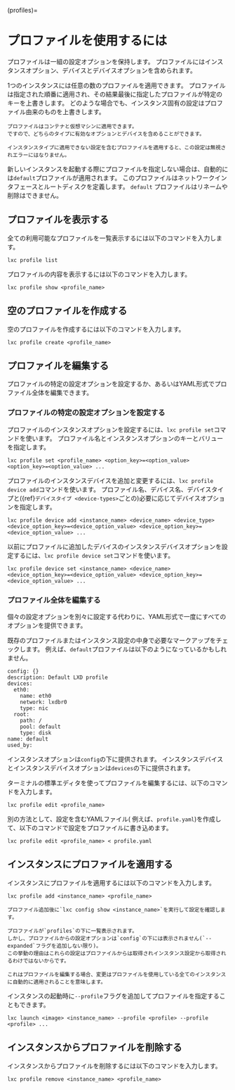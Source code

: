 (profiles)=
# プロファイルを使用するには

プロファイルは一組の設定オプションを保持します。
プロファイルにはインスタンスオプション、デバイスとデバイスオプションを含められます。

1つのインスタンスには任意の数のプロファイルを適用できます。
プロファイルは指定された順番に適用され、その結果最後に指定したプロファイルが特定のキーを上書きします。
どのような場合でも、インスタンス固有の設定はプロファイル由来のものを上書きします。

```{note}
プロファイルはコンテナと仮想マシンに適用できます。
ですので、どちらのタイプに有効なオプションとデバイスを含めることができます。

インスタンスタイプに適用できない設定を含むプロファイルを適用すると、この設定は無視されエラーにはなりません。
```

新しいインスタンスを起動する際にプロファイルを指定しない場合は、自動的には`default`プロファイルが適用されます。
このプロファイルはネットワークインタフェースとルートディスクを定義します。
`default` プロファイルはリネームや削除はできません。

## プロファイルを表示する

全ての利用可能なプロファイルを一覧表示するには以下のコマンドを入力します。

    lxc profile list

プロファイルの内容を表示するには以下のコマンドを入力します。

    lxc profile show <profile_name>

## 空のプロファイルを作成する

空のプロファイルを作成するには以下のコマンドを入力します。

    lxc profile create <profile_name>

## プロファイルを編集する

プロファイルの特定の設定オプションを設定するか、あるいはYAML形式でプロファイル全体を編集できます。

### プロファイルの特定の設定オプションを設定する

プロファイルのインスタンスオプションを設定するには、`lxc profile set`コマンドを使います。
プロファイル名とインスタンスオプションのキーとバリューを指定します。

    lxc profile set <profile_name> <option_key>=<option_value> <option_key>=<option_value> ...

プロファイルのインスタンスデバイスを追加と変更するには、`lxc profile device add`コマンドを使います。
プロファイル名、デバイス名、デバイスタイプと({ref}`デバイスタイプ <device-types>`ごとの)必要に応じてデバイスオプションを指定します。

    lxc profile device add <instance_name> <device_name> <device_type> <device_option_key>=<device_option_value> <device_option_key>=<device_option_value> ...

以前にプロファイルに追加したデバイスのインスタンスデバイスオプションを設定するには、`lxc profile device set`コマンドを使います。

    lxc profile device set <instance_name> <device_name> <device_option_key>=<device_option_value> <device_option_key>=<device_option_value> ...

### プロファイル全体を編集する

個々の設定オプションを別々に設定する代わりに、YAML形式で一度にすべてのオプションを提供できます。

既存のプロファイルまたはインスタンス設定の中身で必要なマークアップをチェックします。
例えば、`default`プロファイルは以下のようになっているかもしれません。

    config: {}
    description: Default LXD profile
    devices:
      eth0:
        name: eth0
        network: lxdbr0
        type: nic
      root:
        path: /
        pool: default
        type: disk
    name: default
    used_by:

インスタンスオプションは`config`の下に提供されます。
インスタンスデバイスとインスタンスデバイスオプションは`devices`の下に提供されます。

ターミナルの標準エディタを使ってプロファイルを編集するには、以下のコマンドを入力します。

    lxc profile edit <profile_name>

別の方法として、設定を含むYAMLファイル( 例えば、`profile.yaml`)を作成して、以下のコマンドで設定をプロファイルに書き込めます。

    lxc profile edit <profile_name> < profile.yaml

## インスタンスにプロファイルを適用する

インスタンスにプロファイルを適用するには以下のコマンドを入力します。

    lxc profile add <instance_name> <profile_name>

```{tip}
プロファイル追加後に`lxc config show <instance_name>`を実行して設定を確認します。

プロファイルが`profiles`の下に一覧表示されます。
しかし、プロファイルからの設定オプションは`config`の下には表示されません(`--expanded`フラグを追加しない限り)。
この挙動の理由はこれらの設定はプロファイルからは取得されインスタンス設定から取得されるわけではないからです。

これはプロファイルを編集する場合、変更はプロファイルを使用している全てのインスタンスに自動的に適用されることを意味します。
```

インスタンスの起動時に`--profile`フラグを追加してプロファイルを指定することもできます。

    lxc launch <image> <instance_name> --profile <profile> --profile <profile> ...

## インスタンスからプロファイルを削除する

インスタンスからプロファイルを削除するには以下のコマンドを入力します。

    lxc profile remove <instance_name> <profile_name>
